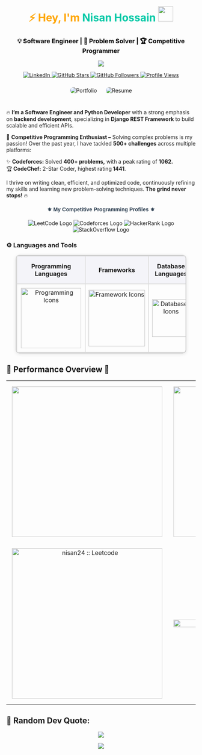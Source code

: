 <h1 align="center">
  <span style="color:#FFA500;">⚡ Hey, I'm </span>
  <a href="https://github.com/nisan24" target="_blank" style="color:#00C9A7; text-decoration: none;">
    Nisan Hossain
  </a>  
  <img src="https://media.giphy.com/media/hvRJCLFzcasrR4ia7z/giphy.gif" width="40px"/>
</h1>

<h3 align="center" style="color:#000000; font-weight: bold;">
    💡 Software Engineer | 🚀 Problem Solver | 🏆 Competitive Programmer
</h3>

<p align="center">
    <img src="https://readme-typing-svg.demolab.com?font=Fira+Code&weight=600&size=26&duration=2000&pause=500&color=00FFE&center=true&vCenter=true&random=false&width=800&height=50&lines=🚀+Turning+Ideas+into+Reality!;🔥+Mastering+Python+%26+Django;🏆+Competitive+Programming+Addict;📚+Learning+Never+Stops!"/>
</p>

<p align="center"> 
    <a href="https://www.linkedin.com/in/nisan24/" target="_blank"> 
        <img src="https://img.shields.io/badge/-LinkedIn-0077B5?style=for-the-badge&logo=linkedin&logoColor=white" alt="LinkedIn"/> 
    </a> 
    <a href="https://github.com/nisan24?tab=repositories&sort=stargazers"> 
        <img src="https://custom-icon-badges.demolab.com/github/stars/nisan24?color=FFD700&style=for-the-badge&labelColor=333&logo=star" alt="GitHub Stars"/> 
    </a> 
    <a href="https://github.com/nisan24"> 
        <img src="https://img.shields.io/github/followers/nisan24?color=236ad3&style=for-the-badge&logo=github&label=Follow" alt="GitHub Followers"/> 
    </a> 
    <a href="https://github.com/nisan24"> 
        <img src="https://komarev.com/ghpvc/?username=nisan24&style=for-the-badge&color=brightgreen" alt="Profile Views"/> 
    </a> 
</p>

<div align="center"> 
    <a href="https://nisan24.vercel.app/" target="_blank" style="text-decoration: none;"> 
        <img alt="Portfolio" title="Portfolio" target="_blank" src="https://img.shields.io/badge/🌐%20Portfolio-0080FE?style=for-the-badge&logo=codepen&logoColor=white&labelColor=007BFF&color=000" style="margin: 10px; border-radius: 8px; transition: transform 0.3s;"/> 
    </a> 
    <a href="https://drive.google.com/file/d/1Sh-XlcuGAJuN25FrUdij-X09FCvxZ8uy/view?usp=drive_link" target="_blank" style="text-decoration: none;"> 
        <img alt="Resume" title="Resume" target="_blank" src="https://img.shields.io/badge/📄%20Resume-FF5733?style=for-the-badge&logo=googledrive&logoColor=white&labelColor=D50000&color=fff" style="margin: 10px; border-radius: 8px; transition: transform 0.3s;"/> 
    </a> 
</div><br>

🔥 <b>I’m a Software Engineer and Python Developer</b> with a strong emphasis on <b>backend development</b>, specializing in <b>Django REST Framework</b> to build scalable and efficient APIs.

🚀 <b>Competitive Programming Enthusiast –</b> Solving complex problems is my passion! Over the past year, I have tackled <b>500+ challenges</b> across multiple platforms:

✨ <b>Codeforces: </b>Solved <b>400+ problems,</b> with a peak rating of <b>1062.</b> <br>
🏆<b> CodeChef:</b> 2-Star Coder, highest rating<b> 1441</b>.

I thrive on writing clean, efficient, and optimized code, continuously refining my skills and learning new problem-solving techniques.<b> The grind never stops!</b> 🔥

<h4 style="color: #2C3E50; text-align: center; font-family: 'Arial', sans-serif;">⚜️ My Competitive Programming Profiles ⚜️</h4> 
<div align="center" style="margin: 20px 0;"> 
    <a href="https://www.leetcode.com/nisan24/" target="_blank" style="text-decoration: none;"> 
        <img src="https://img.shields.io/static/v1?message=LeetCode&logo=leetcode&label=&color=000&logoColor=white&labelColor=4A4A4A&style=for-the-badge" alt="LeetCode Logo" /> 
    </a> 
    <a href="https://www.codeforces.com/profile/nisan24" target="_blank" style="text-decoration: none;"> 
        <img src="https://img.shields.io/static/v1?message=Codeforces&logo=codeforces&label=&color=2B2B2B&logoColor=FFFFFF&labelColor=4A4A4A&style=for-the-badge" alt="Codeforces Logo" /> 
    </a> 
    <a href="https://www.hackerrank.com/nisan24/" target="_blank" style="text-decoration: none;"> 
        <img src="https://img.shields.io/static/v1?message=HackerRank&logo=hackerrank&label=&color=00B48A&logoColor=white&labelColor=4A4A4A&style=for-the-badge" alt="HackerRank Logo" /> 
    </a> 
    <a href="https://stackoverflow.com/users/23257459/nisan24" target="_blank" style="text-decoration: none;"> 
        <img src="https://img.shields.io/static/v1?message=StackOverflow&logo=stackoverflow&label=&color=F58025&logoColor=white&labelColor=4A4A4A&style=for-the-badge" alt="StackOverflow Logo" /> 
    </a> 
</div>
<h3> ⚙️ Languages and Tools </h3> 
<div align="center"> 
    <table style="border-collapse: collapse; width: 90%; max-width: 1000px; margin: 0 auto; border: 2px solid #ccc; border-radius: 10px; box-shadow: 0 2px 10px rgba(0, 0, 0, 0.1);">
        <tr style="background-color: #f4f4f9; font-weight: bold; text-align: center;">
            <td style="padding: 16px; border: 2px solid #ddd;">Programming Languages</td> 
            <td style="padding: 16px; border: 2px solid #ddd;">Frameworks</td>
            <td style="padding: 16px; border: 2px solid #ddd;">Database Languages</td> 
            <td style="padding: 16px; border: 2px solid #ddd;">Tools</td> 
        </tr> 
        <tr style="text-align: center;">
            <td style="padding: 10px; border: 2px solid #ddd;">
                <a href="https://github.com/nisan24">
                    <img src="https://skillicons.dev/icons?i=c,cpp,python,js,java" alt="Programming Icons" width="160">
                </a>
            </td>
            <td style="padding: 8px; border: 2px solid #ddd;">
                <a href="https://github.com/nisan24">
                    <img src="https://skillicons.dev/icons?i=django,bootstrap,react,tailwind" alt="Framework Icons" width="150">
                </a>
            </td>
            <td style="padding: 8px; border: 2px solid #ddd;">
                <a href="https://github.com/nisan24">
                    <img src="https://skillicons.dev/icons?i=mysql,postgresql,sqlite" alt="Database Icons" width="100">
                </a>
            </td>
            <td style="padding: 8px; border: 2px solid #ddd;">
                <a href="https://github.com/nisan24">
                    <img src="https://skillicons.dev/icons?i=vscode,github,git,pycharm,linux" alt="Tools & Cloud DevOps Icons" width="160">
                </a>
            </td>
        </tr> 
    </table> 
</div>


<h2 align="">🚀 Performance Overview 🌟</h2> 
<div align="center"> 
  <table style="border-collapse: collapse; width: 100%;"> 
    <tr> 
      <td align="center" style="padding: 15px;">
        <a href="https://github.com/nisan24"> 
          <img width="400" src="https://github-readme-streak-stats.herokuapp.com?user=nisan24&theme=dark&date_format=M%20j%5B%2C%20Y%5D&dates=BBBBBB&ring=FF6B6B&fire=FF4500&stroke=00000000&currStreakNum=FFD700&currStreakLabel=FFFFFF&border=444444&background=161B22" /> 
        </a> 
      </td> 
      <td align="center" style="padding: 15px;">
        <a href="https://github.com/nisan24">
          <img width="400" src="https://github-readme-stats.vercel.app/api?username=nisan24&show_icons=true&theme=dark&text_color=CFCFCF&icon_color=FF4500&bg_color=161B22&border_color=444444&count_private=true&include_all_commits=true" alt="nisan24" /> 
        </a>
      </td> 
    </tr> 
    <tr> 
      <td align="center" style="padding: 15px;">
        <a href="https://leetcode.com/nisan24">
          <img width="400" src="https://leetcode-badge-sage.vercel.app/badge/nisan24?theme=dark&bgColor=161B22&border_radius=10&text_color=FFD700" alt="nisan24 :: Leetcode" /> 
        </a>
      </td> 
      <td align="center" style="padding: 15px;">
      <div align="center">
  <img src="https://github-readme-stats.vercel.app/api/top-langs/?username=nisan24&bg_color=161B22&text_color=CFCFCF&border_color=444444&hide_border=true&layout=compact" width="100%" />
        </div>
      </td> 
    </tr> 
  </table> 
</div>

## 🎯 Random Dev Quote:
<div align="center">
  <img src="https://quotes-github-readme.vercel.app/api?type=horizontal&theme=radical" />
</div>

<p align="center">
     <img src="https://capsule-render.vercel.app/api?type=waving&color=gradient&height=100&section=footer"/>
</p>
